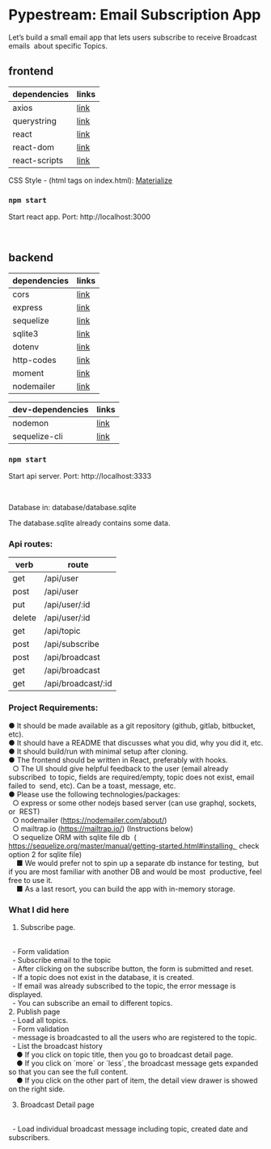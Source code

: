 # Pypestream: Email Subscription App

Let’s build a small email app that lets users subscribe to receive Broadcast emails  about specific Topics.

## frontend

| dependencies | links |
| ------ | ----- |
| axios | [link](https://github.com/axios/axios#readme) |
| querystring | [link](https://github.com/sindresorhus/query-string#readme) |
| react | [link](https://reactjs.org/) |
| react-dom | [link](https://reactjs.org/docs/react-dom.html) |
| react-scripts | [link](https://github.com/facebook/create-react-app#readme) |

CSS Style - (html tags on index.html): [Materialize](https://materializecss.com/)

### `npm start`
Start react app.
Port: http://localhost:3000

<br>

## backend

| dependencies | links |
| ------ | ----- |
| cors | [link](https://github.com/expressjs/cors#readme) |
| express | [link](https://expressjs.com/) |
| sequelize | [link](https://sequelize.org/) |
| sqlite3 | [link](https://github.com/mapbox/node-sqlite3) |
| dotenv | [link](https://www.npmjs.com/package/dotenv) |
| http-codes | [link](https://www.npmjs.com/package/http-codes) |
| moment | [link](https://www.npmjs.com/package/moment) |
| nodemailer | [link](​https://nodemailer.com/about) |

| dev-dependencies | links |
| ------ | ----- |
| nodemon | [link](https://nodemon.io/) |
| sequelize-cli | [link](https://github.com/sequelize/cli#readme) |

### `npm start`
Start api server.
Port: http://localhost:3333

<br>

Database in: database/database.sqlite

The database.sqlite already contains some data.

### Api routes:

| verb | route |
| ------ | ------ |
| get | /api/user |
| post | /api/user |
| put | /api/user/:id |
| delete | /api/user/:id |
| get | /api/topic |
| post | /api/subscribe |
| post | /api/broadcast |
| get | /api/broadcast |
| get | /api/broadcast/:id |

### Project Requirements:

 ● It should be made available as a git repository (github, gitlab, bitbucket, etc).
 <br>
 ● It should have a README that discusses what you did, why you did it, etc.
 <br>
 ● It should build/run with minimal setup after cloning. 
 <br>
 ● The frontend should be written in React, preferably with hooks.  
 <br>
 &nbsp;&nbsp;○ The UI should give helpful feedback to the user ​(email already subscribed  to topic, fields are required/empty, topic does not exist, email failed to  send, etc). Can be a toast, message, etc.  
 <br>
 ● Please use the following technologies/packages: 
 <br>
  &nbsp;&nbsp;○ express or some other nodejs based server (can use graphql, sockets, or  REST)
  <br>
  &nbsp;&nbsp;○ nodemailer (​https://nodemailer.com/about/​)
  <br>
  &nbsp;&nbsp;○ mailtrap.io (​https://mailtrap.io/​) (​Instructions below​)  
  <br>
  &nbsp;&nbsp;○ sequelize ORM with sqlite file db  (​https://sequelize.org/master/manual/getting-started.html#installing​,  check option 2 for sqlite file)  
      <br>
      &nbsp;&nbsp;&nbsp;&nbsp;■ We would prefer not to spin up a separate db instance for testing,  but if you are most familiar with another DB and would be most  productive, feel free to use it.   
      <br>
      &nbsp;&nbsp;&nbsp;&nbsp;■ As a last resort, you can build the app with in-memory storage. 


### What I did here
1. Subscribe page.
<br />
&nbsp;&nbsp;- Form validation
<br />
&nbsp;&nbsp;- Subscribe email to the topic
<br />
&nbsp;&nbsp;- After clicking on the subscribe button, the form is submitted and reset.
<br />
&nbsp;&nbsp;- If a topic does not exist in the database, it is created.
<br />
&nbsp;&nbsp;- If email was already subscribed to the topic, the error message is displayed.
<br />
&nbsp;&nbsp;- You can subscribe an email to different topics.
<br />
2. Publish page
<br />
&nbsp;&nbsp;- Load all topics.<br />
&nbsp;&nbsp;- Form validation<br />
&nbsp;&nbsp;- message is broadcasted to all the users who are registered to the topic.<br />
&nbsp;&nbsp;- List the broadcast history<br />
&nbsp;&nbsp;&nbsp;&nbsp;● If you click on topic title, then you go to broadcast detail page.<br />
&nbsp;&nbsp;&nbsp;&nbsp;● If you click on `more` or `less`, the broadcast message gets expanded so that you can see the full content.<br />
&nbsp;&nbsp;&nbsp;&nbsp;● If you click on the other part of item, the detail view drawer is showed on the right side.<br />

3. Broadcast Detail page
<br />
&nbsp;&nbsp;- Load individual broadcast message including topic, created date and subscribers.